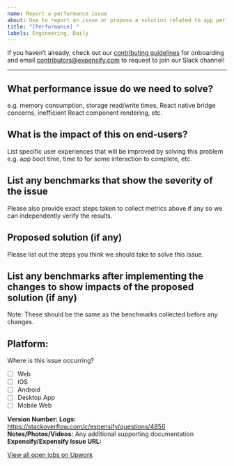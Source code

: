 ```yaml
---
name: Report a performance issue
about: Use to report an issue or propose a solution related to app performance
title: "[Performance] "
labels: Engineering, Daily
---
```


If you haven’t already, check out our [contributing guidelines](https://github.com/Expensify/ReactNativeChat/blob/main/CONTRIBUTING.md) for onboarding and email contributors@expensify.com to request to join our Slack channel!
___

## What performance issue do we need to solve?
e.g. memory consumption, storage read/write times, React native bridge concerns, inefficient React component rendering, etc.

## What is the impact of this on end-users?
List specific user experiences that will be improved by solving this problem e.g. app boot time, time to for some interaction to complete, etc.

## List any benchmarks that show the severity of the issue
Please also provide exact steps taken to collect metrics above if any so we can independently verify the results.

## Proposed solution (if any)
Please list out the steps you think we should take to solve this issue.

## List any benchmarks after implementing the changes to show impacts of the proposed solution (if any)
Note: These should be the same as the benchmarks collected before any changes.

## Platform:
Where is this issue occurring?

- [ ] Web
- [ ] iOS
- [ ] Android
- [ ] Desktop App
- [ ] Mobile Web

**Version Number:**
**Logs:** https://stackoverflow.com/c/expensify/questions/4856
**Notes/Photos/Videos:** Any additional supporting documentation
**Expensify/Expensify Issue URL:**

[View all open jobs on Upwork](https://www.upwork.com/ab/jobs/search/?q=Expensify%20React%20Native&sort=recency&user_location_match=2)

